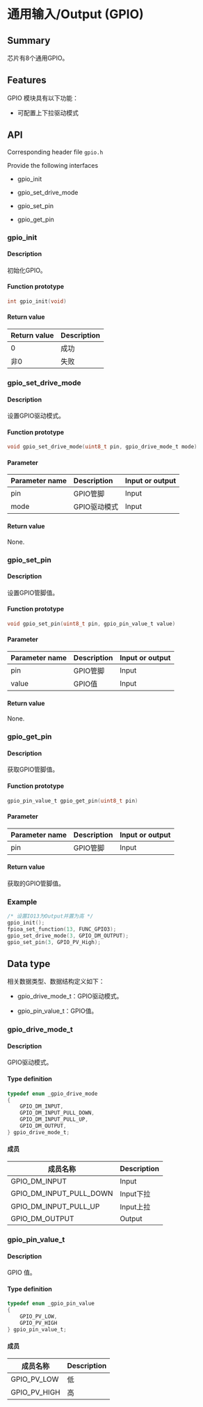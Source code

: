 # 通用输入/Output (GPIO)

## Summary

芯片有8个通用GPIO。

## Features

GPIO 模块具有以下功能：

- 可配置上下拉驱动模式

## API

Corresponding header file `gpio.h`

Provide the following interfaces

- gpio\_init

- gpio\_set\_drive\_mode

- gpio\_set\_pin

- gpio\_get\_pin

### gpio\_init

#### Description

初始化GPIO。

#### Function prototype

```c
int gpio_init(void)
```

#### Return value

| Return value | Description |
| :---- | :----|
| 0     | 成功 |
| 非0   | 失败 |

### gpio\_set\_drive\_mode

#### Description

设置GPIO驱动模式。

#### Function prototype

```c
void gpio_set_drive_mode(uint8_t pin, gpio_drive_mode_t mode)
```

#### Parameter

| Parameter name       | Description           | Input or output   |
| :------------ | :------------- | :-------- |
| pin           | GPIO管脚       | Input      |
| mode          | GPIO驱动模式    | Input      |

#### Return value

None.

### gpio\_set\_pin

#### Description

设置GPIO管脚值。

#### Function prototype

```c
void gpio_set_pin(uint8_t pin, gpio_pin_value_t value)
```

#### Parameter

| Parameter name       | Description           | Input or output   |
| :------------ | :------------- | :-------- |
| pin           | GPIO管脚       | Input      |
| value         | GPIO值         | Input      |

#### Return value

None.

### gpio\_get\_pin

#### Description

获取GPIO管脚值。

#### Function prototype

```c
gpio_pin_value_t gpio_get_pin(uint8_t pin)
```

#### Parameter

| Parameter name       | Description           | Input or output   |
| :------------ | :------------- | :-------- |
| pin           | GPIO管脚       | Input      |

#### Return value

获取的GPIO管脚值。

### Example

```c
/* 设置IO13为Output并置为高 */
gpio_init();
fpioa_set_function(13, FUNC_GPIO3);
gpio_set_drive_mode(3, GPIO_DM_OUTPUT);
gpio_set_pin(3, GPIO_PV_High);
```

## Data type

相关数据类型、数据结构定义如下：

- gpio\_drive\_mode\_t：GPIO驱动模式。

- gpio\_pin\_value\_t：GPIO值。

### gpio\_drive\_mode\_t

#### Description

GPIO驱动模式。

#### Type definition

```c
typedef enum _gpio_drive_mode
{
    GPIO_DM_INPUT,
    GPIO_DM_INPUT_PULL_DOWN,
    GPIO_DM_INPUT_PULL_UP,
    GPIO_DM_OUTPUT,
} gpio_drive_mode_t;
```

#### 成员

| 成员名称                     | Description        |
| --------------------------- | ----------- |
| GPIO\_DM\_INPUT             | Input        |
| GPIO\_DM\_INPUT\_PULL\_DOWN | Input下拉     |
| GPIO\_DM\_INPUT\_PULL\_UP   | Input上拉     |
| GPIO\_DM\_OUTPUT            | Output        |

### gpio\_pin\_value\_t

#### Description

GPIO 值。

#### Type definition

```c
typedef enum _gpio_pin_value
{
    GPIO_PV_LOW,
    GPIO_PV_HIGH
} gpio_pin_value_t;
```

#### 成员

| 成员名称            | Description        |
| ------------------ | ----------- |
| GPIO\_PV\_LOW      | 低          |
| GPIO\_PV\_HIGH     | 高          |